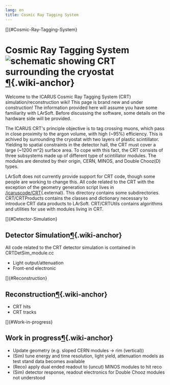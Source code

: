 ```yaml
---
lang: en
title: Cosmic Ray Tagging System
---
```


[]{#Cosmic-Ray-Tagging-System}

Cosmic Ray Tagging System ![schematic showing CRT surrounding the cryostat](/redmine/attachments/download/53137/icarus_crt.png "schematic showing CRT surrounding the cryostat")[¶](#Cosmic-Ray-Tagging-System){.wiki-anchor}
=============================================================================================================================================================================================================================

Welcome to the ICARUS Cosmic Ray Tagging System (CRT)
simulation/reconstruction wiki! This page is brand new and under
construction! The information provided here will assume you have some
familiarity with LArSoft. Before discussing the software, some details
on the hardware side will be provided.

The ICARUS CRT\'s principle objective is to tag crossing muons, which
pass in close proximity to the argon volume, with high (\~95%)
efficiency. This is achived by surrounding the cryostat with two layers
of plastic scintillator. Yielding to spatial constraints in the detector
hall, the CRT must cover a large (\~1200 m\^2) surface area. To cope
with this fact, the CRT consists of three subsystems made up of
different type of scintillator modules. The modules are denoted by their
origin, CERN, MINOS, and Double Chooz(D) types.

LArSoft does not currently provide support for CRT code, though some
people are working to change this. All code related to the CRT with the
exception of the geometry generation script lives in
[/icaruscode/CRT](https://cdcvs.fnal.gov/redmine/projects/icaruscode/repository/revisions/master/show/icaruscode/CRT){.external}.
This directory contains some subdirectories. CRT/CRTProducts contains
the classes and dictionary necessary to introduce CRT data products to
LArSoft. CRT/CRTUtils contains algorithms and utilities for use with
modules living in CRT.

[]{#Detector-Simulation}

Detector Simulation[¶](#Detector-Simulation){.wiki-anchor}
----------------------------------------------------------

All code related to the CRT detector simulation is contained in
CRTDetSim\_module.cc

-   Light output/attenuation
-   Front-end electronic

[]{#Reconstruction}

Reconstruction[¶](#Reconstruction){.wiki-anchor}
------------------------------------------------

-   CRT hits
-   CRT tracks

[]{#Work-in-progress}

Work in progress[¶](#Work-in-progress){.wiki-anchor}
----------------------------------------------------

-   Update geometry (e.g. sloped CERN modules -\> rim (vertical))
-   (Sim) tune energy and time resolution, light yield, attenuation
    models as test stand data becomes available
-   (Reco) apply dual ended readout to (uncut) MINOS modules to hit reco
-   (Sim) detector response, readout electronics for Double Chooz
    modules not understood

